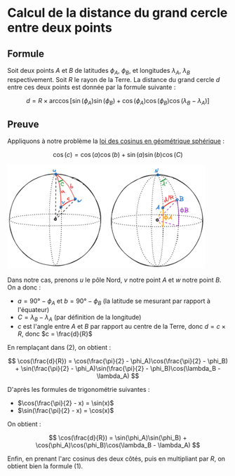 # Calcul de la distance du grand cercle entre deux points

## Formule

Soit deux points $A$ et $B$ de latitudes $\phi_A$, $\phi_B$, et longitudes $\lambda_A$, $\lambda_B$ respectivement. Soit $R$ le rayon de la Terre. La distance du grand cercle $d$ entre ces deux points est donnée par la formule suivante :

$$\begin{equation}
d = R \times \arccos[\sin(\phi_A)\sin(\phi_B) + \cos(\phi_A)\cos(\phi_B)\cos(\lambda_B - \lambda_A)]
\end{equation}$$

## Preuve

Appliquons à notre problème la [loi des cosinus en géométrique sphérique](https://en.wikipedia.org/wiki/Spherical_law_of_cosines) :

$$\begin{equation}
\cos(c) = \cos(a)\cos(b) + \sin(a)\sin(b)\cos(C)
\end{equation}$$

<img src="./formatDistanceSchema.png" width=450>

Dans notre cas, prenons $u$ le pôle Nord, $v$ notre point $A$ et $w$ notre point $B$. On a donc :

- $a = 90° - \phi_A$ et $b = 90° - \phi_B$ (la latitude se mesurant par rapport à l'équateur)
- $C = \lambda_B - \lambda_A$ (par définition de la longitude)
- $c$ est l'angle entre $A$ et $B$ par rapport au centre de la Terre, donc $d = c \times R$, donc $c = \frac{d}{R}$

En remplaçant dans $(2)$, on obtient :

$$
\cos(\frac{d}{R}) = \cos(\frac{\pi}{2} - \phi_A)\cos(\frac{\pi}{2} - \phi_B) + \sin(\frac{\pi}{2} - \phi_A)\sin(\frac{\pi}{2} - \phi_B)\cos(\lambda_B - \lambda_A)
$$

D'après les formules de trigonométrie suivantes :

- $\cos(\frac{\pi}{2} - x) = \sin(x)$
- $\sin(\frac{\pi}{2} - x) = \cos(x)$

On obtient :

$$
\cos(\frac{d}{R}) = \sin(\phi_A)\sin(\phi_B) + \cos(\phi_A)\cos(\phi_B)\cos(\lambda_B - \lambda_A)
$$

Enfin, en prenant l'arc cosinus des deux côtés, puis en multipliant par $R$, on obtient bien la formule $(1)$.
